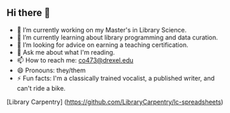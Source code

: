 ## Hi there 👋

- 🔭 I’m currently working on my Master's in Library Science.
- 🌱 I’m currently learning about library programming and data curation.
- 🤔 I’m looking for advice on earning a teaching certification.
- 💬 Ask me about what I'm reading.
- 📫 How to reach me: co473@drexel.edu
- 😄 Pronouns: they/them
- ⚡ Fun facts: I'm a classically trained vocalist, a published writer, and can't ride a bike.

[Library Carpentry] (https://github.com/LibraryCarpentry/lc-spreadsheets)

<!--
**chioguh/chioguh** is a ✨ _special_ ✨ repository because its `README.md` (this file) appears on your GitHub profile.
-->
